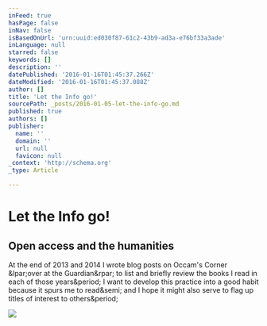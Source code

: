 ```yaml
---
inFeed: true
hasPage: false
inNav: false
isBasedOnUrl: 'urn:uuid:ed030f87-61c2-43b9-ad3a-e76bf33a3ade'
inLanguage: null
starred: false
keywords: []
description: ''
datePublished: '2016-01-16T01:45:37.266Z'
dateModified: '2016-01-16T01:45:37.088Z'
author: []
title: 'Let the Info go!'
sourcePath: _posts/2016-01-05-let-the-info-go.md
published: true
authors: []
publisher:
  name: ''
  domain: ''
  url: null
  favicon: null
_context: 'http://schema.org'
_type: Article

---
```

# Let the Info go!

<article style=""><h1>Open access and the humanities</h1><p>At the end of 2013 and 2014 I wrote blog posts on Occam's Corner &amp;lpar;over at the Guardian&amp;rpar; to list and briefly review the books I read in each of those years&amp;period; I want to develop this practice into a good habit because it spurs me to read&amp;semi; and I hope it might also serve to flag up titles of interest to others&amp;period;</p><img src="https://farm9.staticflickr.com/8659/16307751395_38b275f69b_o.jpg" /></article>